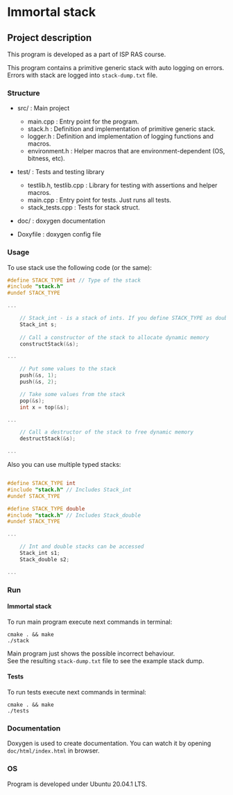 # Immortal stack

## Project description

This program is developed as a part of ISP RAS course.  

This program contains a primitive generic stack with auto logging on errors.  
Errors with stack are logged into `stack-dump.txt` file.

### Structure

* src/ : Main project
    * main.cpp : Entry point for the program.
    * stack.h : Definition and implementation of primitive generic stack.
    * logger.h : Definition and implementation of logging functions and macros.
    * environment.h : Helper macros that are environment-dependent (OS, bitness, etc).

* test/ : Tests and testing library
    * testlib.h, testlib.cpp : Library for testing with assertions and helper macros.
    * main.cpp : Entry point for tests. Just runs all tests.
    * stack_tests.cpp : Tests for stack struct.

* doc/ : doxygen documentation

* Doxyfile : doxygen config file

### Usage

To use stack use the following code (or the same):
```C++
#define STACK_TYPE int // Type of the stack
#include "stack.h"
#undef STACK_TYPE

...

    // Stack_int - is a stack of ints. If you define STACK_TYPE as double, then the struct name will be Stack_double
    Stack_int s; 
    
    // Call a constructor of the stack to allocate dynamic memory
    constructStack(&s);

...

    // Put some values to the stack
    push(&s, 1);
    push(&s, 2);

    // Take some values from the stack
    pop(&s);
    int x = top(&s);

...

    // Call a destructor of the stack to free dynamic memory
    destructStack(&s);

...
```

Also you can use multiple typed stacks:

```C++

#define STACK_TYPE int
#include "stack.h" // Includes Stack_int
#undef STACK_TYPE

#define STACK_TYPE double
#include "stack.h" // Includes Stack_double
#undef STACK_TYPE

...

    // Int and double stacks can be accessed
    Stack_int s1;
    Stack_double s2;

...

```

### Run

#### Immortal stack

To run main program execute next commands in terminal:
```
cmake . && make
./stack
```

Main program just shows the possible incorrect behaviour.  
See the resulting `stack-dump.txt` file to see the example stack dump.

#### Tests

To run tests execute next commands in terminal:
```
cmake . && make
./tests
```

### Documentation

Doxygen is used to create documentation. You can watch it by opening `doc/html/index.html` in browser.  

### OS

Program is developed under Ubuntu 20.04.1 LTS.